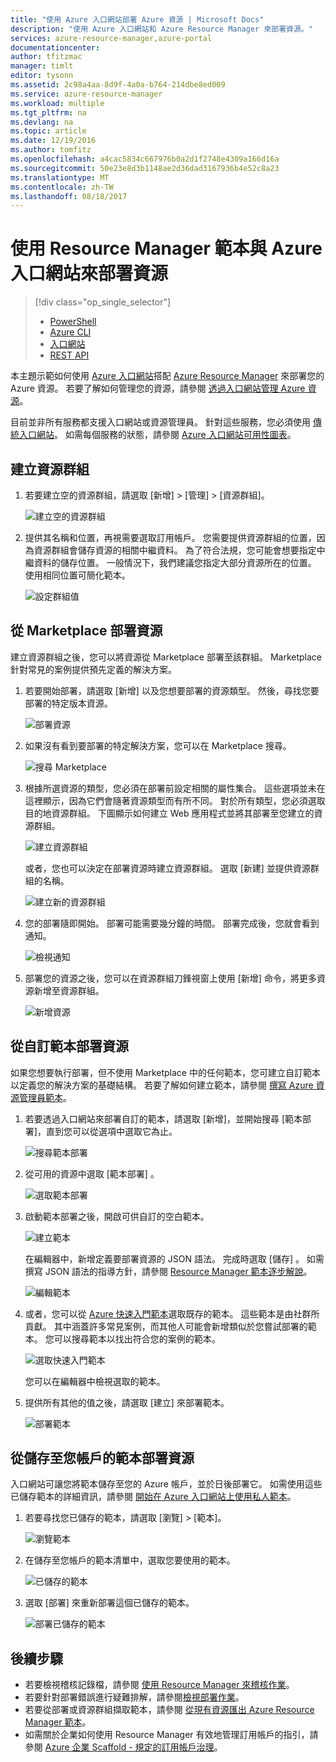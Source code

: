 ```yaml
---
title: "使用 Azure 入口網站部署 Azure 資源 | Microsoft Docs"
description: "使用 Azure 入口網站和 Azure Resource Manager 來部署資源。"
services: azure-resource-manager,azure-portal
documentationcenter: 
author: tfitzmac
manager: timlt
editor: tysonn
ms.assetid: 2c98a4aa-8d9f-4a0a-b764-214dbe8ed009
ms.service: azure-resource-manager
ms.workload: multiple
ms.tgt_pltfrm: na
ms.devlang: na
ms.topic: article
ms.date: 12/19/2016
ms.author: tomfitz
ms.openlocfilehash: a4cac5834c667976b0a2d1f2748e4309a166d16a
ms.sourcegitcommit: 50e23e8d3b1148ae2d36dad3167936b4e52c8a23
ms.translationtype: MT
ms.contentlocale: zh-TW
ms.lasthandoff: 08/18/2017
---
```

# <a name="deploy-resources-with-resource-manager-templates-and-azure-portal"></a>使用 Resource Manager 範本與 Azure 入口網站來部署資源
> [!div class="op_single_selector"]
> * [PowerShell](resource-group-template-deploy.md)
> * [Azure CLI](resource-group-template-deploy-cli.md)
> * [入口網站](resource-group-template-deploy-portal.md)
> * [REST API](resource-group-template-deploy-rest.md)
> 
> 

本主題示範如何使用 [Azure 入口網站](https://portal.azure.com)搭配 [Azure Resource Manager](resource-group-overview.md) 來部署您的 Azure 資源。 若要了解如何管理您的資源，請參閱 [透過入口網站管理 Azure 資源](resource-group-portal.md)。

目前並非所有服務都支援入口網站或資源管理員。 針對這些服務，您必須使用 [傳統入口網站](https://manage.windowsazure.com)。 如需每個服務的狀態，請參閱 [Azure 入口網站可用性圖表](https://azure.microsoft.com/features/azure-portal/availability/)。

## <a name="create-resource-group"></a>建立資源群組
1. 若要建立空的資源群組，請選取 [新增] > [管理] > [資源群組]。
   
    ![建立空的資源群組](./media/resource-group-template-deploy-portal/create-empty-group.png)
2. 提供其名稱和位置，再視需要選取訂用帳戶。 您需要提供資源群組的位置，因為資源群組會儲存資源的相關中繼資料。 為了符合法規，您可能會想要指定中繼資料的儲存位置。 一般情況下，我們建議您指定大部分資源所在的位置。 使用相同位置可簡化範本。
   
    ![設定群組值](./media/resource-group-template-deploy-portal/set-group-properties.png)

## <a name="deploy-resources-from-marketplace"></a>從 Marketplace 部署資源
建立資源群組之後，您可以將資源從 Marketplace 部署至該群組。 Marketplace 針對常見的案例提供預先定義的解決方案。

1. 若要開始部署，請選取 [新增]  以及您想要部署的資源類型。 然後，尋找您要部署的特定版本資源。
   
    ![部署資源](./media/resource-group-template-deploy-portal/deploy-resource.png)
2. 如果沒有看到要部署的特定解決方案，您可以在 Marketplace 搜尋。
   
    ![搜尋 Marketplace](./media/resource-group-template-deploy-portal/search-resource.png)
3. 根據所選資源的類型，您必須在部署前設定相關的屬性集合。 這些選項並未在這裡顯示，因為它們會隨著資源類型而有所不同。 對於所有類型，您必須選取目的地資源群組。 下圖顯示如何建立 Web 應用程式並將其部署至您建立的資源群組。
   
    ![建立資源群組](./media/resource-group-template-deploy-portal/select-existing-group.png)
   
    或者，您也可以決定在部署資源時建立資源群組。 選取 [新建]  並提供資源群組的名稱。
   
    ![建立新的資源群組](./media/resource-group-template-deploy-portal/select-new-group.png)
4. 您的部署隨即開始。 部署可能需要幾分鐘的時間。 部署完成後，您就會看到通知。
   
    ![檢視通知](./media/resource-group-template-deploy-portal/view-notification.png)
5. 部署您的資源之後，您可以在資源群組刀鋒視窗上使用 [新增]  命令，將更多資源新增至資源群組。
   
    ![新增資源](./media/resource-group-template-deploy-portal/add-resource.png)

## <a name="deploy-resources-from-custom-template"></a>從自訂範本部署資源
如果您想要執行部署，但不使用 Marketplace 中的任何範本，您可建立自訂範本以定義您的解決方案的基礎結構。 若要了解如何建立範本，請參閱 [撰寫 Azure 資源管理員範本](resource-group-authoring-templates.md)。

1. 若要透過入口網站來部署自訂的範本，請選取 [新增]，並開始搜尋 [範本部署]，直到您可以從選項中選取它為止。
   
    ![搜尋範本部署](./media/resource-group-template-deploy-portal/search-template.png)
2. 從可用的資源中選取 [範本部署]  。
   
    ![選取範本部署](./media/resource-group-template-deploy-portal/select-template.png)
3. 啟動範本部署之後，開啟可供自訂的空白範本。
   
    ![建立範本](./media/resource-group-template-deploy-portal/show-custom-template.png)
   
    在編輯器中，新增定義要部署資源的 JSON 語法。 完成時選取 [儲存]  。 如需撰寫 JSON 語法的指導方針，請參閱 [Resource Manager 範本逐步解說](resource-manager-template-walkthrough.md)。
   
    ![編輯範本](./media/resource-group-template-deploy-portal/edit-template.png)
4. 或者，您可以從 [Azure 快速入門範本](https://azure.microsoft.com/documentation/templates/)選取既存的範本。 這些範本是由社群所貢獻。 其中涵蓋許多常見案例，而其他人可能會新增類似於您嘗試部署的範本。 您可以搜尋範本以找出符合您的案例的範本。
   
    ![選取快速入門範本](./media/resource-group-template-deploy-portal/select-quickstart-template.png)
   
    您可以在編輯器中檢視選取的範本。
5. 提供所有其他的值之後，請選取 [建立]  來部署範本。 
   
    ![部署範本](./media/resource-group-template-deploy-portal/create-custom-deploy.png)

## <a name="deploy-resources-from-a-template-saved-to-your-account"></a>從儲存至您帳戶的範本部署資源
入口網站可讓您將範本儲存至您的 Azure 帳戶，並於日後部署它。 如需使用這些已儲存範本的詳細資訊，請參閱 [開始在 Azure 入口網站上使用私人範本](../marketplace-consumer/mytemplates-getstarted.md)。

1. 若要尋找您已儲存的範本，請選取 [瀏覽] > [範本]。
   
    ![瀏覽範本](./media/resource-group-template-deploy-portal/browse-templates.png)
2. 在儲存至您帳戶的範本清單中，選取您要使用的範本。
   
    ![已儲存的範本](./media/resource-group-template-deploy-portal/saved-templates.png)
3. 選取 [部署]  來重新部署這個已儲存的範本。
   
    ![部署已儲存的範本](./media/resource-group-template-deploy-portal/deploy-saved-template.png)

## <a name="next-steps"></a>後續步驟
* 若要檢視稽核記錄檔，請參閱 [使用 Resource Manager 來稽核作業](resource-group-audit.md)。
* 若要針對部署錯誤進行疑難排解，請參閱[檢視部署作業](resource-manager-deployment-operations.md)。
* 若要從部署或資源群組擷取範本，請參閱 [從現有資源匯出 Azure Resource Manager 範本](resource-manager-export-template.md)。
* 如需關於企業如何使用 Resource Manager 有效地管理訂用帳戶的指引，請參閱 [Azure 企業 Scaffold - 規定的訂用帳戶治理](resource-manager-subscription-governance.md)。

